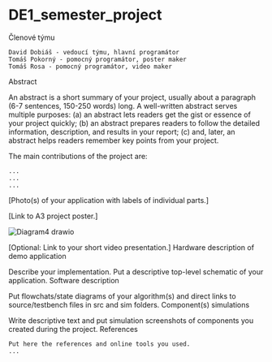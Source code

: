 # DE1_semester_project
Členové týmu

    David Dobiáš - vedoucí týmu, hlavní programátor
    Tomáš Pokorný - pomocný programátor, poster maker
    Tomáš Rosa - pomocný programátor, video maker

Abstract

An abstract is a short summary of your project, usually about a paragraph (6-7 sentences, 150-250 words) long. A well-written abstract serves multiple purposes: (a) an abstract lets readers get the gist or essence of your project quickly; (b) an abstract prepares readers to follow the detailed information, description, and results in your report; (c) and, later, an abstract helps readers remember key points from your project.

The main contributions of the project are:

    ...
    ...
    ...

[Photo(s) of your application with labels of individual parts.]

[Link to A3 project poster.]


![Diagram4 drawio](https://github.com/user-attachments/assets/3253f49c-08be-410d-9dbc-25c33f919243)



[Optional: Link to your short video presentation.]
Hardware description of demo application

Describe your implementation. Put a descriptive top-level schematic of your application.
Software description

Put flowchats/state diagrams of your algorithm(s) and direct links to source/testbench files in src and sim folders.
Component(s) simulations

Write descriptive text and put simulation screenshots of components you created during the project.
References

    Put here the references and online tools you used.
    ...
